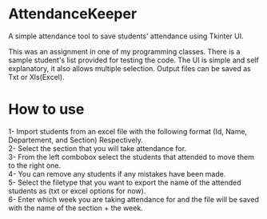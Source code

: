 # AttendanceKeeper
A simple attendance tool to save students' attendance using Tkinter UI.

This was an assignment in one of my programming classes.
There is a sample student's list provided for testing the code.
The UI is simple and self explanatory, it also allows multiple selection.
Output files can be saved as Txt or Xls(Excel).

# How to use
1- Import students from an excel file with the following format (Id, Name, Departement, and Section) Respectively. <br />
2- Select the section that you will take attendance for.  <br />
3- From the left combobox select the students that attended to move them to the right one.  <br />
4- You can remove any students if any mistakes have been made.  <br />
5- Select the filetype that you want to export the name of the attended students as (txt or excel options for now).  <br />
6- Enter which week you are taking attendance for and the file will be saved with the name of the section + the week.  <br />
